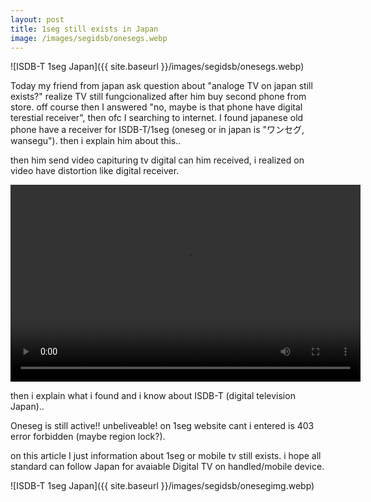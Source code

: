 ```yaml
---
layout: post
title: 1seg still exists in Japan
image: /images/segidsb/onesegs.webp
---
```


![ISDB-T 1seg Japan]({{ site.baseurl }}/images/segidsb/onesegs.webp)

Today my friend from japan ask question about "analoge TV on japan still exists?" realize TV still fungcionalized after him buy second phone from store. off course then I answered "no, maybe is that phone have digital terestial receiver", then ofc I searching to internet.
I found japanese old phone have a receiver for ISDB-T/1seg (oneseg or in japan is "ワンセグ, wansegu"). then i explain him about this..

then him send video capituring tv digital can him received, i realized on video have distortion like digital receiver.

<video loading="lazy" width="560" height="315" allow="accelerometer; encrypted-media; gyroscope; picture-in-picture" allowfullscreen src="{{ site.baseurl }}/images/segidsb/onesegvid.mp4" controls></video>

then i explain what i found and i know about ISDB-T (digital television Japan)..

Oneseg is still active!! unbeliveable! on 1seg website cant i entered is 403 error forbidden (maybe region lock?).

on this article I just information about 1seg or mobile tv still exists. i hope all standard can follow Japan for avaiable Digital TV on handled/mobile device.

![ISDB-T 1seg Japan]({{ site.baseurl }}/images/segidsb/onesegimg.webp)
